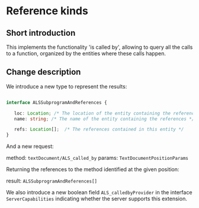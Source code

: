 # Reference kinds

## Short introduction

This implements the functionality 'is called by', allowing to query
all the calls to a function, organized by the entities where these
calls happen.

## Change description

We introduce a new type to represent the results:

```typescript

interface ALSSubprogramAndReferences {

   loc: Location; /* The location of the entity containing the references */
   name: string; /* The name of the entity containing the references */

   refs: Location[];  /* The references contained in this entity */
}
```

And a new request:

  method: `textDocument/ALS_called_by`
  params: `TextDocumentPositionParams`

Returning the references to the method identified at the given position:

  result: `ALSSubprogramAndReferences[]`

We also introduce a new boolean field `ALS_calledbyProvider` in the
interface `ServerCapabilities` indicating whether the server supports
this extension.
